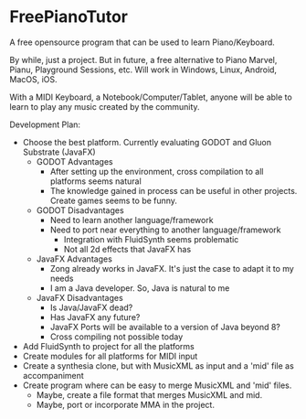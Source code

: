 # FreePianoTutor
A free opensource program that can be used to learn Piano/Keyboard.

By while, just a project. But in future, a free alternative to Piano Marvel, Pianu, Playground Sessions, etc.
Will work in Windows, Linux, Android, MacOS, iOS.

With a MIDI Keyboard, a Notebook/Computer/Tablet, anyone will be able to learn to play any music created by the community.

Development Plan:
 * Choose the best platform. Currently evaluating GODOT and Gluon Substrate (JavaFX)
   * GODOT Advantages
     * After setting up the environment, cross compilation to all platforms seems natural
     * The knowledge gained in process can be useful in other projects. Create games seems to be funny.
   * GODOT Disadvantages
     * Need to learn another language/framework
     * Need to port near everything to another language/framework
       * Integration with FluidSynth seems problematic
       * Not all 2d effects that JavaFX has
   * JavaFX Advantages
     * Zong already works in JavaFX. It's just the case to adapt it to my needs
     * I am a Java developer. So, Java is natural to me
   * JavaFX Disadvantages
     * Is Java/JavaFX dead?
     * Has JavaFX any future?
     * JavaFX Ports will be available to a version of Java beyond 8?
     * Cross compiling not possible today
 * Add FluidSynth to project for all the platforms
 * Create modules for all platforms for MIDI input
 * Create a synthesia clone, but with MusicXML as input and a 'mid' file as accompaniment
 * Create program where can be easy to merge MusicXML and 'mid' files.
   * Maybe, create a file format that merges MusicXML and mid.
   * Maybe, port or incorporate MMA in the project.
